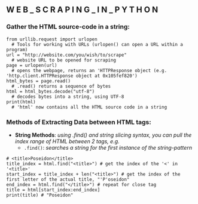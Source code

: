 ## W E B _ S C R A P I N G _ I N _ P Y T H O N

### Gather the HTML source-code in a string:
```
from urllib.request import urlopen 
  # Tools for working with URLs (urlopen() can open a URL within a program)
url = "http://website.com/you/wish/to/scrape" 
  # website URL to be opened for scraping
page = urlopen(url) 
  # opens the webpage, returns an 'HTTPResponse object (e.g. 'http.client.HTTPResponse object at 0x105fef820')
html_bytes = page.read() 
  # .read() returns a sequence of bytes
html = html_bytes.decode("utf-8") 
  # decodes bytes into a string, using UTF-8
print(html) 
  # 'html' now contains all the HTML source code in a string
```
### Methods of Extracting Data between HTML tags:
- **String Methods**: *using .find() and string slicing syntax, you can pull the index range of HTML between 2 tags, e.g. <title>...</title>*
  - ```.find()```: *searches a string for the first instance of the string-pattern*
```
# <title>Poseidon</title>
title_index = html.find("<title>") # get the index of the '<' in '<title>'
start_index = title_index + len("<title>") # get the index of the first letter of the actual title, "'P'oseidon"
end_index = html.find("</title>") # repeat for close tag
title = html[start_index:end_index]
print(title) # "Poseidon"

```
   
